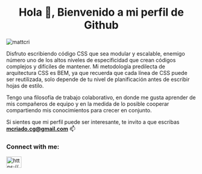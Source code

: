 <h1 align="center">Hola 👋, Bienvenido a mi perfil de Github </h1>

<p align="left"> <img src="https://komarev.com/ghpvc/?username=mattcri&label=Profile%20views&color=0e75b6&style=flat" alt="mattcri" /> </p>

Disfruto escribiendo código CSS que sea modular y escalable, enemigo número uno de los altos niveles de especificidad que crean códigos complejos y difíciles de mantener. 
Mi metodología predilecta de arquitectura CSS es BEM, ya que recuerda que cada línea de CSS puede ser reutilizada, solo depende de tu nivel de planificación antes de escribir hojas de estilo.

Tengo una filosofía de trabajo colaborativo, en donde me gusta aprender de mis compañeros de equipo y en la medida de lo posible cooperar compartiendo mis conocimientos para crecer en conjunto.

Si sientes que mi perfil puede ser interesante, te invito a que escribas **mcriado.cg@gmail.com** 📫

<h3 align="left">Connect with me:</h3>
<p align="left">
<a href="https://www.linkedin.com/in/mattcri/" target="blank"><img align="center" src="https://cdn.jsdelivr.net/npm/simple-icons@3.0.1/icons/linkedin.svg" alt="https://www.linkedin.com/in/mat%c3%adas-criado-726698172/" height="30" width="40" /></a>
</p>


<!--
**Mattcri/Mattcri** is a ✨ _special_ ✨ repository because its `README.md` (this file) appears on your GitHub profile.

Here are some ideas to get you started:

- 🔭 I’m currently working on ...
- 🌱 I’m currently learning ...
- 👯 I’m looking to collaborate on ...
- 🤔 I’m looking for help with ...
- 💬 Ask me about ...
- 📫 How to reach me: ...
- 😄 Pronouns: ...
- ⚡ Fun fact: ...
-->
